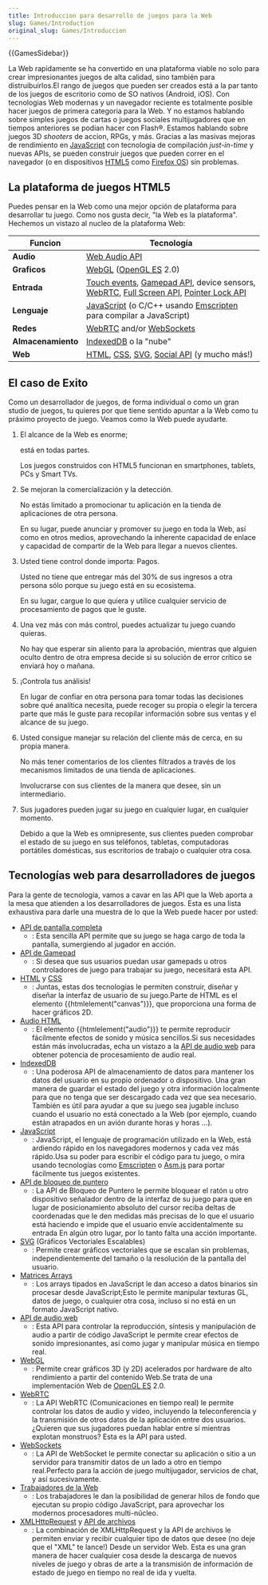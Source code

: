 ```yaml
---
title: Introduccion para desarrollo de juegos para la Web
slug: Games/Introduction
original_slug: Games/Introduccion
---
```


{{GamesSidebar}}

La Web rapidamente se ha convertido en una plataforma viable no solo para crear impresionantes juegos de alta calidad, sino también para distruibuirlos.El rango de juegos que pueden ser creados está a la par tanto de los juegos de escritorio como de SO nativos (Android, iOS). Con tecnologias Web modernas y un navegador reciente es totalmente posible hacer juegos de primera categoria para la Web. Y no estamos hablando sobre simples juegos de cartas o juegos sociales multijugadores que en tiempos anteriores se podian hacer con Flash®. Estamos hablando sobre juegos 3D _shooters_ de accion, RPGs, y más. Gracias a las masivas mejoras de rendimiento en [JavaScript](/es/docs/JavaScript) con tecnologia de compilación _just-in-time_ y nuevas APIs, se pueden construir juegos que pueden correr en el navegador (o en dispositivos [HTML5](/es/docs/HTML/HTML5) como [Firefox OS](/es/docs/Mozilla/Firefox_OS)) sin problemas.

## La plataforma de juegos HTML5

Puedes pensar en la Web como una mejor opción de plataforma para desarrollar tu juego. Como nos gusta decir, "la Web es la plataforma". Hechemos un vistazo al nucleo de la plataforma Web:

| Funcion            | Tecnología                                                                                                                                                                                                                                                                                                                                                                                                                                    |
| ------------------ | --------------------------------------------------------------------------------------------------------------------------------------------------------------------------------------------------------------------------------------------------------------------------------------------------------------------------------------------------------------------------------------------------------------------------------------------- |
| **Audio**          | [Web Audio API](/es/docs/Web_Audio_API)                                                                                                                                                                                                                                                                                                                                                                           |
| **Graficos**       | [WebGL](/es/docs/WebGL) ([OpenGL ES](http://www.khronos.org/opengles/) 2.0)                                                                                                                                                                                                                                                                                                                                               |
| **Entrada**        | [Touch events](/es/docs/DOM/Touch_events), [Gamepad API](/es/docs/API/Gamepad/Using_Gamepad_API), device sensors, [WebRTC](/es/docs/Web/API/WebRTC_API), [Full Screen API](/es/docs/DOM/Using_fullscreen_mode), [Pointer Lock API](/es/docs/WebAPI/Pointer_Lock) |
| **Lenguaje**       | [JavaScript](/es/docs/JavaScript) (o C/C++ usando [Emscripten](https://github.com/kripken/emscripten/wiki) para compilar a JavaScript)                                                                                                                                                                                                                                                                               |
| **Redes**          | [WebRTC](/es/docs/WebRTC) and/or [WebSockets](/es/docs/WebSockets)                                                                                                                                                                                                                                                                                                                              |
| **Almacenamiento** | [IndexedDB](/es/docs/IndexedDB) o la "nube"                                                                                                                                                                                                                                                                                                                                                                           |
| **Web**            | [HTML](/es/docs/HTML), [CSS](/es/docs/CSS), [SVG](/es/docs/SVG), [Social API](/es/docs/Social_API) (y mucho más!)                                                                                                                                                                                                                                             |

## El caso de Exito

Como un desarrollador de juegos, de forma individual o como un gran studio de juegos, tu quieres por que tiene sentido apuntar a la Web como tu práximo proyecto de juego. Veamos como la Web puede ayudarte.

1. El alcance de la Web es enorme;

    está en todas partes.

    Los juegos construidos con HTML5 funcionan en smartphones, tablets, PCs y Smart TVs.

2. Se mejoran la comercialización y la detección.

    No estás limitado a promocionar tu aplicación en la tienda de aplicaciones de otra persona.

    En su lugar, puede anunciar y promover su juego en toda la Web, así como en otros medios, aprovechando la inherente capacidad de enlace y capacidad de compartir de la Web para llegar a nuevos clientes.

3. Usted tiene control donde importa: Pagos.

    Usted no tiene que entregar más del 30% de sus ingresos a otra persona sólo porque su juego está en su ecosistema.

    En su lugar, cargue lo que quiera y utilice cualquier servicio de procesamiento de pagos que le guste.

4. Una vez más con más control, puedes actualizar tu juego cuando quieras.

    No hay que esperar sin aliento para la aprobación, mientras que alguien oculto dentro de otra empresa decide si su solución de error crítico se enviará hoy o mañana.

5. ¡Controla tus análisis!

    En lugar de confiar en otra persona para tomar todas las decisiones sobre qué analítica necesita, puede recoger su propia o elegir la tercera parte que más le guste para recopilar información sobre sus ventas y el alcance de su juego.

6. Usted consigue manejar su relación del cliente más de cerca, en su propia manera.

    No más tener comentarios de los clientes filtrados a través de los mecanismos limitados de una tienda de aplicaciones.

    Involucrarse con sus clientes de la manera que desee, sin un intermediario.

7. Sus jugadores pueden jugar su juego en cualquier lugar, en cualquier momento.

    Debido a que la Web es omnipresente, sus clientes pueden comprobar el estado de su juego en sus teléfonos, tabletas, computadoras portátiles domésticas, sus escritorios de trabajo o cualquier otra cosa.

## Tecnologías web para desarrolladores de juegos

Para la gente de tecnología, vamos a cavar en las API que la Web aporta a la mesa que atienden a los desarrolladores de juegos. Esta es una lista exhaustiva para darle una muestra de lo que la Web puede hacer por usted:

- [API de pantalla completa](/es/docs/Web/API/Fullscreen_API)
  - : Esta sencilla API permite que su juego se haga cargo de toda la pantalla, sumergiendo al jugador en acción.
- [API de Gamepad](/es/docs/API/Gamepad/Using_Gamepad_API)
  - : Si desea que sus usuarios puedan usar gamepads u otros controladores de juego para trabajar su juego, necesitará esta API.
- [HTML](/es/docs/Web/HTML) y [CSS](/es/docs/Web/CSS)
  - : Juntas, estas dos tecnologías le permiten construir, diseñar y diseñar la interfaz de usuario de su juego.Parte de HTML es el elemento {{htmlelement("canvas")}}, que proporciona una forma de hacer gráficos 2D.
- [Audio HTML](/es/docs/Web/HTML/Elemento/audio)
  - : El elemento {{htmlelement("audio")}} te permite reproducir fácilmente efectos de sonido y música sencillos.Si sus necesidades están más involucradas, echa un vistazo a la [API de audio web](/es/docs/Web_Audio_API) para obtener potencia de procesamiento de audio real.
- [IndexedDB](/es/docs/IndexedDB-840092-dup)
  - : Una poderosa API de almacenamiento de datos para mantener los datos del usuario en su propio ordenador o dispositivo. Una gran manera de guardar el estado del juego y otra información localmente para que no tenga que ser descargado cada vez que sea necesario. También es útil para ayudar a que su juego sea jugable incluso cuando el usuario no está conectado a la Web (por ejemplo, cuando están atrapados en un avión durante horas y horas ...).
- [JavaScript](/es/docs/Web/JavaScript)
  - : JavaScript, el lenguaje de programación utilizado en la Web, está ardiendo rápido en los navegadores modernos y cada vez más rápido.Usa su poder para escribir el código para tu juego, o mira usando tecnologías como [Emscripten](https://github.com/kripken/emscripten/wiki) o [Asm.js](http://asmjs.org/spec/latest/) para portar fácilmente tus juegos existentes.
- [API de bloqueo de puntero](/es/docs/WebAPI/Pointer_Lock)
  - : La API de Bloqueo de Puntero le permite bloquear el ratón u otro dispositivo señalador dentro de la interfaz de su juego para que en lugar de posicionamiento absoluto del cursor reciba deltas de coordenadas que le den medidas más precisas de lo que el usuario está haciendo e impide que el usuario envíe accidentalmente su entrada En algún otro lugar, por lo tanto falta una acción importante.
- [SVG](/es/docs/Web/SVG) (Gráficos Vectoriales Escalables)
  - : Permite crear gráficos vectoriales que se escalan sin problemas, independientemente del tamaño o la resolución de la pantalla del usuario.
- [Matrices Arrays](/es/docs/Web/JavaScript/Vectores_tipados)
  - : Los arrays tipados en JavaScript le dan acceso a datos binarios sin procesar desde JavaScript;Esto le permite manipular texturas GL, datos de juego, o cualquier otra cosa, incluso si no está en un formato JavaScript nativo.
- [API de audio web](/es/docs/Web_Audio_API)
  - : Esta API para controlar la reproducción, síntesis y manipulación de audio a partir de código JavaScript le permite crear efectos de sonido impresionantes, así como jugar y manipular música en tiempo real.
- [WebGL](/es/docs/Web/API/WebGL_API)
  - : Permite crear gráficos 3D (y 2D) acelerados por hardware de alto rendimiento a partir del contenido Web.Se trata de una implementación Web de [OpenGL ES](http://www.khronos.org/opengles/) 2.0.
- [WebRTC](/es/docs/Web/API/WebRTC_API)
  - : La API WebRTC (Comunicaciones en tiempo real) le permite controlar los datos de audio y vídeo, incluyendo la teleconferencia y la transmisión de otros datos de la aplicación entre dos usuarios. ¿Quieren que sus jugadores puedan hablar entre sí mientras explotan monstruos? Esta es la API para usted.
- [WebSockets](/es/docs/Web/API/WebSockets_API)
  - : La API de WebSocket le permite conectar su aplicación o sitio a un servidor para transmitir datos de un lado a otro en tiempo real.Perfecto para la acción de juego multijugador, servicios de chat, y así sucesivamente.
- [Trabajadores de la Web](/es/docs/Web/Guide/Performance/Usando_web_workers)
  - : Los trabajadores le dan la posibilidad de generar hilos de fondo que ejecutan su propio código JavaScript, para aprovechar los modernos procesadores multi-núcleo.
- [XMLHttpRequest](/es/docs/Web/API/XMLHttpRequest) y [API de archivos](/es/docs/DOM/File_API)
  - : La combinación de XMLHttpRequest y la API de archivos le permiten enviar y recibir cualquier tipo de datos que desee (no deje que el "XML" te lance!) Desde un servidor Web. Esta es una gran manera de hacer cualquier cosa desde la descarga de nuevos niveles de juego y obras de arte a la transmisión de información de estado de juego en tiempo no real de ida y vuelta.
